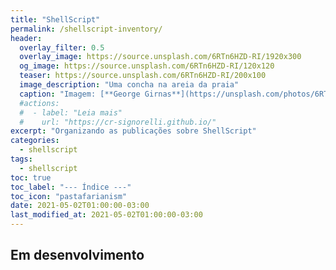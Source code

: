 ```yaml
---
title: "ShellScript"
permalink: /shellscript-inventory/
header:
  overlay_filter: 0.5
  overlay_image: https://source.unsplash.com/6RTn6HZD-RI/1920x300
  og_image: https://source.unsplash.com/6RTn6HZD-RI/120x120
  teaser: https://source.unsplash.com/6RTn6HZD-RI/200x100
  image_description: "Uma concha na areia da praia"
  caption: "Imagem: [**George Girnas**](https://unsplash.com/photos/6RTn6HZD-RI)"
  #actions:
  #  - label: "Leia mais"
  #    url: "https://cr-signorelli.github.io/"
excerpt: "Organizando as publicações sobre ShellScript"
categories:
  - shellscript
tags:
  - shellscript
toc: true
toc_label: "--- Índice ---"
toc_icon: "pastafarianism"
date: 2021-05-02T01:00:00-03:00
last_modified_at: 2021-05-02T01:00:00-03:00
---
```


## Em desenvolvimento
